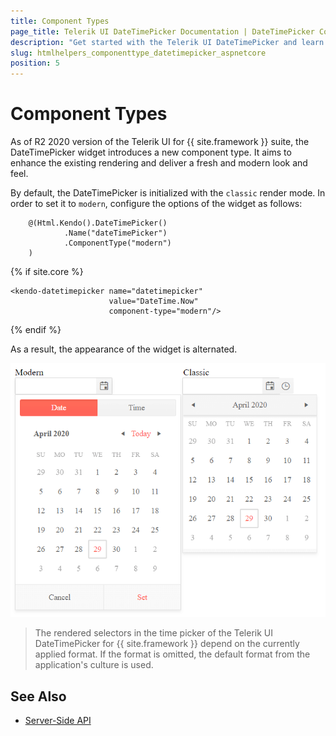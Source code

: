```yaml
---
title: Component Types
page_title: Telerik UI DateTimePicker Documentation | DateTimePicker Component Types | Telerik UI
description: "Get started with the Telerik UI DateTimePicker and learn how to enable the modern component type."
slug: htmlhelpers_componenttype_datetimepicker_aspnetcore
position: 5
---
```


# Component Types

As of R2 2020 version of the Telerik UI for {{ site.framework }} suite, the DateTimePicker widget introduces a new component type. It aims to enhance the existing rendering and deliver a fresh and modern look and feel. 

By default, the DateTimePicker is initialized with the `classic` render mode. In order to set it to `modern`, configure the options of the widget as follows:

```HtmlHelper
    @(Html.Kendo().DateTimePicker()
            .Name("dateTimePicker")
            .ComponentType("modern")
    )
```
{% if site.core %}
```TagHelper
<kendo-datetimepicker name="datetimepicker" 
                      value="DateTime.Now"
                      component-type="modern"/>
```
{% endif %}

As a result, the appearance of the widget is alternated. 

![Comparison between the component types](../../../images/modern-classic-datetimepicker.png)

> The rendered selectors in the time picker of the Telerik UI DateTimePicker for {{ site.framework }} depend on the currently applied format. If the format is omitted, the default format from the application's culture is used. 

## See Also

* [Server-Side API](/api/datetimepicker)

